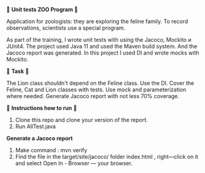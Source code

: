 🚀 **Unit tests ZOO Program** 🚀

Application for zoologists: they are exploring the feline family. To record observations, scientists use a special program.

As part of the training, I wrote unit tests with using the Jacoco, Mockito и JUnit4.
The project used Java 11 and used the Maven build system. And the Jacoco report was generated.
In this project I used DI and wrote mocks with Mockito. 
 
📝 **Task** 📝

The Lion class shouldn't depend on the Feline class. Use the DI. 
Cover the Feline, Cat and Lion classes with tests. Use mock and parameterization where needed.
Generate Jacoco report with not less 70% coverage.

🔖 **Instructions how to run** 🔖

1. Clone this repo and clone your version of the report. 
2. Run AllTest.java

**Generate a Jacoco report**

1. Make command : mvn verify
2. Find the file in the target/site/jacoco/ folder index.html , right—click on it and select Open In - Browser — your browser.
